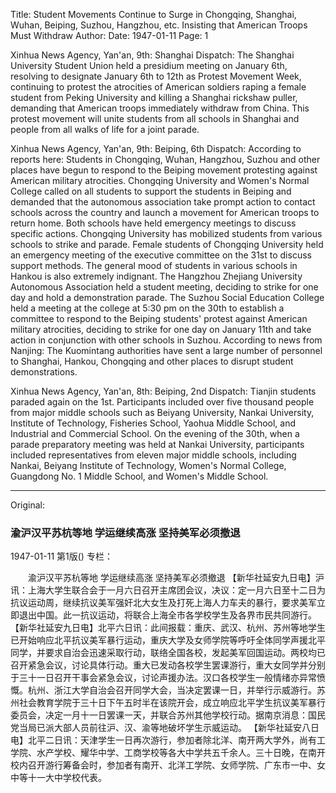 Title: Student Movements Continue to Surge in Chongqing, Shanghai, Wuhan, Beiping, Suzhou, Hangzhou, etc. Insisting that American Troops Must Withdraw
Author:
Date: 1947-01-11
Page: 1

Xinhua News Agency, Yan'an, 9th: Shanghai Dispatch: The Shanghai University Student Union held a presidium meeting on January 6th, resolving to designate January 6th to 12th as Protest Movement Week, continuing to protest the atrocities of American soldiers raping a female student from Peking University and killing a Shanghai rickshaw puller, demanding that American troops immediately withdraw from China. This protest movement will unite students from all schools in Shanghai and people from all walks of life for a joint parade.
    
Xinhua News Agency, Yan'an, 9th: Beiping, 6th Dispatch: According to reports here: Students in Chongqing, Wuhan, Hangzhou, Suzhou and other places have begun to respond to the Beiping movement protesting against American military atrocities. Chongqing University and Women's Normal College called on all students to support the students in Beiping and demanded that the autonomous association take prompt action to contact schools across the country and launch a movement for American troops to return home. Both schools have held emergency meetings to discuss specific actions. Chongqing University has mobilized students from various schools to strike and parade. Female students of Chongqing University held an emergency meeting of the executive committee on the 31st to discuss support methods. The general mood of students in various schools in Hankou is also extremely indignant. The Hangzhou Zhejiang University Autonomous Association held a student meeting, deciding to strike for one day and hold a demonstration parade. The Suzhou Social Education College held a meeting at the college at 5:30 pm on the 30th to establish a committee to respond to the Beiping students' protest against American military atrocities, deciding to strike for one day on January 11th and take action in conjunction with other schools in Suzhou. According to news from Nanjing: The Kuomintang authorities have sent a large number of personnel to Shanghai, Hankou, Chongqing and other places to disrupt student demonstrations.
    
Xinhua News Agency, Yan'an, 8th: Beiping, 2nd Dispatch: Tianjin students paraded again on the 1st. Participants included over five thousand people from major middle schools such as Beiyang University, Nankai University, Institute of Technology, Fisheries School, Yaohua Middle School, and Industrial and Commercial School. On the evening of the 30th, when a parade preparatory meeting was held at Nankai University, participants included representatives from eleven major middle schools, including Nankai, Beiyang Institute of Technology, Women's Normal College, Guangdong No. 1 Middle School, and Women's Middle School.



<hr /> 

Original: 


### 渝沪汉平苏杭等地  学运继续高涨  坚持美军必须撤退

1947-01-11
第1版()
专栏：

　　渝沪汉平苏杭等地
    学运继续高涨
    坚持美军必须撤退
    【新华社延安九日电】沪讯：上海大学生联合会于一月六日召开主席团会议，决议：定一月六日至十二日为抗议运动周，继续抗议美军强奸北大女生及打死上海人力车夫的暴行，要求美军立即退出中国。此一抗议运动，将联合上海全市各学校学生及各界市民共同游行。
    【新华社延安九日电】北平六日讯：此间报载：重庆、武汉、杭州、苏州等地学生已开始响应北平抗议美军暴行运动，重庆大学及女师学院等呼吁全体同学声援北平同学，并要求自治会迅速采取行动，联络全国各校，发起美军回国运动。两校均已召开紧急会议，讨论具体行动。重大已发动各校学生罢课游行，重大女同学并分别于三十一日召开干事会紧急会议，讨论声援办法。汉口各校学生一般情绪亦异常愤慨。杭州、浙江大学自治会召开同学大会，当决定罢课一日，并举行示威游行。苏州社会教育学院于三十日下午五时半在该院开会，成立响应北平学生抗议美军暴行委员会，决定一月十一日罢课一天，并联合苏州其他学校行动。据南京消息：国民党当局已派大部人员前往沪、汉、渝等地破坏学生示威运动。
    【新华社延安八日电】北平二日讯：天津学生一日再次游行，参加者除北洋、南开两大学外，尚有工学院、水产学校、耀华中学、工商学校等各大中学共五千余人。三十日晚，在南开校内召开游行筹备会时，参加者有南开、北洋工学院、女师学院、广东市一中、女中等十一大中学校代表。
